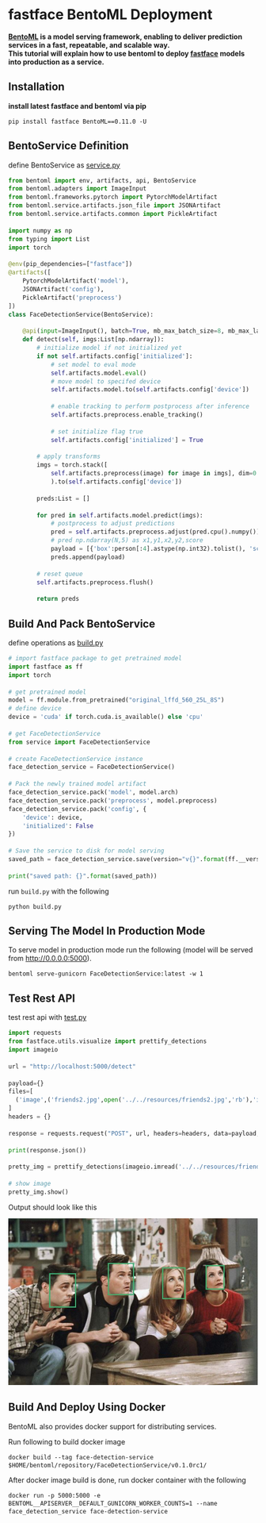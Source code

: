 # fastface BentoML Deployment
**[BentoML](https://www.bentoml.ai/) is a model serving framework, enabling to deliver prediction services in a fast, repeatable, and scalable way.<br>
This tutorial will explain how to use bentoml to deploy [fastface](https://github.com/borhanMorphy/light-face-detection) models into production as a service.**

## Installation
**install latest fastface and bentoml via pip**
```
pip install fastface BentoML==0.11.0 -U
```

## BentoService Definition
define BentoService as [service.py](./service.py)  
```python
from bentoml import env, artifacts, api, BentoService
from bentoml.adapters import ImageInput
from bentoml.frameworks.pytorch import PytorchModelArtifact
from bentoml.service.artifacts.json_file import JSONArtifact
from bentoml.service.artifacts.common import PickleArtifact

import numpy as np
from typing import List
import torch

@env(pip_dependencies=["fastface"])
@artifacts([
    PytorchModelArtifact('model'),
    JSONArtifact('config'),
    PickleArtifact('preprocess')
])
class FaceDetectionService(BentoService):

    @api(input=ImageInput(), batch=True, mb_max_batch_size=8, mb_max_latency=1000)
    def detect(self, imgs:List[np.ndarray]):
        # initialize model if not initialized yet
        if not self.artifacts.config['initialized']:
            # set model to eval mode
            self.artifacts.model.eval()
            # move model to specifed device
            self.artifacts.model.to(self.artifacts.config['device'])

            # enable tracking to perform postprocess after inference 
            self.artifacts.preprocess.enable_tracking()

            # set initialize flag true
            self.artifacts.config['initialized'] = True

        # apply transforms
        imgs = torch.stack([
            self.artifacts.preprocess(image) for image in imgs], dim=0
            ).to(self.artifacts.config['device'])

        preds:List = []

        for pred in self.artifacts.model.predict(imgs):
            # postprocess to adjust predictions
            pred = self.artifacts.preprocess.adjust(pred.cpu().numpy())
            # pred np.ndarray(N,5) as x1,y1,x2,y2,score
            payload = [{'box':person[:4].astype(np.int32).tolist(), 'score':person[4]} for person in pred]
            preds.append(payload)

        # reset queue
        self.artifacts.preprocess.flush()

        return preds
```

## Build And Pack BentoService
define operations as [build.py](./build.py)
```python
# import fastface package to get pretrained model
import fastface as ff
import torch

# get pretrained model
model = ff.module.from_pretrained("original_lffd_560_25L_8S")
# define device
device = 'cuda' if torch.cuda.is_available() else 'cpu'

# get FaceDetectionService
from service import FaceDetectionService

# create FaceDetectionService instance
face_detection_service = FaceDetectionService()

# Pack the newly trained model artifact
face_detection_service.pack('model', model.arch)
face_detection_service.pack('preprocess', model.preprocess)
face_detection_service.pack('config', {
    'device': device,
    'initialized': False
})

# Save the service to disk for model serving
saved_path = face_detection_service.save(version="v{}".format(ff.__version__))

print("saved path: {}".format(saved_path))
```

run `build.py` with the following
```
python build.py
```

## Serving The Model In Production Mode

To serve model in production mode run the following (model will be served from http://0.0.0.0:5000).
```
bentoml serve-gunicorn FaceDetectionService:latest -w 1
```

## Test Rest API

test rest api with [test.py](./test.py)
```python
import requests
from fastface.utils.visualize import prettify_detections
import imageio

url = "http://localhost:5000/detect"

payload={}
files=[
  ('image',('friends2.jpg',open('../../resources/friends2.jpg','rb'),'image/jpeg'))
]
headers = {}

response = requests.request("POST", url, headers=headers, data=payload, files=files)

print(response.json())

pretty_img = prettify_detections(imageio.imread('../../resources/friends2.jpg'), response.json())

# show image
pretty_img.show()
```

Output should look like this<br>


![alt text](../../resources/friends2.jpg)

## Build And Deploy Using Docker
BentoML also provides docker support for distributing services.<br>

Run following to build docker image
```
docker build --tag face-detection-service $HOME/bentoml/repository/FaceDetectionService/v0.1.0rc1/
```

After docker image build is done, run docker container with the following
```
docker run -p 5000:5000 -e BENTOML__APISERVER__DEFAULT_GUNICORN_WORKER_COUNTS=1 --name face_detection_service face-detection-service
```